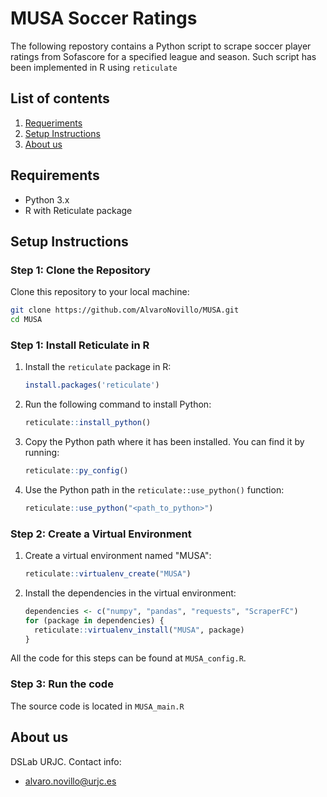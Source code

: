 # MUSA Soccer Ratings 

The following repostory contains a Python script to scrape soccer player ratings from Sofascore for a specified league and season.
Such script has been implemented in R using `reticulate`

## List of contents

1. [Requeriments](#requeriments)
2. [Setup Instructions](#setup-instructions)
3. [About us](#about-us)


## Requirements

- Python 3.x
- R with Reticulate package

## Setup Instructions

### Step 1: Clone the Repository

Clone this repository to your local machine:
```sh
git clone https://github.com/AlvaroNovillo/MUSA.git
cd MUSA
```

### Step 1: Install Reticulate in R

1. Install the `reticulate` package in R:
    ```R
    install.packages('reticulate')
    ```

2. Run the following command to install Python:
    ```R
    reticulate::install_python()
    ```

3. Copy the Python path where it has been installed. You can find it by running:
    ```R
    reticulate::py_config()
    ```

4. Use the Python path in the `reticulate::use_python()` function:
    ```R
    reticulate::use_python("<path_to_python>")
    ```

### Step 2: Create a Virtual Environment

1. Create a virtual environment named "MUSA":
    ```R
    reticulate::virtualenv_create("MUSA")
    ```

2. Install the dependencies in the virtual environment:
    ```R
    dependencies <- c("numpy", "pandas", "requests", "ScraperFC")
    for (package in dependencies) {
      reticulate::virtualenv_install("MUSA", package)
    }
    ```
All the code for this steps can be found at `MUSA_config.R`.

### Step 3: Run the code

The source code is located in `MUSA_main.R`
## About us
DSLab URJC. Contact info:

* [alvaro.novillo@urjc.es](https://www.linkedin.com/in/%C3%A1lvaro-novillo-correas-1b4452226)
